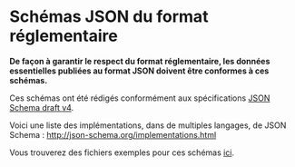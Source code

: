 # Schémas JSON du format réglementaire

**De façon à garantir le respect du format réglementaire, les données essentielles publiées au format JSON doivent être conformes à ces schémas.**

Ces schémas ont été rédigés conformément aux spécifications [JSON Schema draft v4](https://tools.ietf.org/html/draft-zyp-json-schema-04).

Voici une liste des implémentations, dans de multiples langages, de JSON Schema : http://json-schema.org/implementations.html

Vous trouverez des fichiers exemples pour ces schémas [ici](../../exemples/json/).
